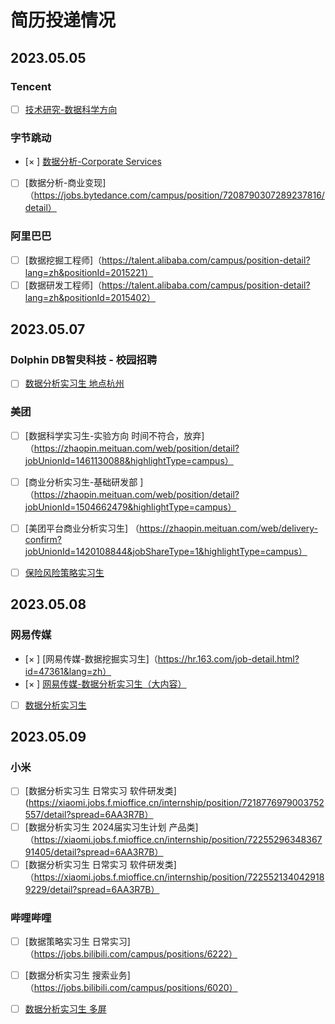 # 简历投递情况

## 2023.05.05

### Tencent

* [ ]  [技术研究-数据科学方向](https://join.qq.com/post_detail.html?pid=2&id=238&tid=2)
  
### 字节跳动

* [× ] [数据分析-Corporate Services](https://jobs.bytedance.com/campus/position/7224377522422040890/detail) 
* [ ] [数据分析-商业变现]（https://jobs.bytedance.com/campus/position/7208790307289237816/detail）

### 阿里巴巴
* [ ] [数据挖掘工程师]（https://talent.alibaba.com/campus/position-detail?lang=zh&positionId=2015221）
* [ ] [数据研发工程师]（https://talent.alibaba.com/campus/position-detail?lang=zh&positionId=2015402）

## 2023.05.07

### Dolphin DB智臾科技 - 校园招聘
* [ ] [数据分析实习生 地点杭州](https://app.mokahr.com/campus-recruitment/dolphindb/37786#/job/29e42327-9176-4185-8bc0-4b8dbb5b821e)

### 美团
* [ ] [数据科学实习生-实验方向 时间不符合，放弃]（https://zhaopin.meituan.com/web/position/detail?jobUnionId=1461130088&highlightType=campus）
  
* [ ] [商业分析实习生-基础研发部 ] （https://zhaopin.meituan.com/web/position/detail?jobUnionId=1504662479&highlightType=campus）

* [ ] [美团平台商业分析实习生] （https://zhaopin.meituan.com/web/delivery-confirm?jobUnionId=1420108844&jobShareType=1&highlightType=campus）
  
* [ ] [保险风险策略实习生 ](https://zhaopin.meituan.com/web/position/detail?jobUnionId=1469636875&highlightType=campus)

## 2023.05.08
### 网易传媒
* [× ] [网易传媒-数据挖掘实习生]（https://hr.163.com/job-detail.html?id=47361&lang=zh）
* [× ] [网易传媒-数据分析实习生（大内容）](https://hr.163.com/job-detail.html?id=46779&lang=zh)
* [ ] [数据分析实习生](https://hr.163.com/job-detail.html?id=47563&lang=zh)

## 2023.05.09  
### 小米
* [ ] [数据分析实习生 日常实习 软件研发类](https://xiaomi.jobs.f.mioffice.cn/internship/position/7218776979003752557/detail?spread=6AA3R7B）
* [ ] [数据分析实习生 2024届实习生计划 产品类]（https://xiaomi.jobs.f.mioffice.cn/internship/position/7225529634836791405/detail?spread=6AA3R7B）
* [ ] [数据分析实习生 日常实习 软件研发类]（https://xiaomi.jobs.f.mioffice.cn/internship/position/7225521340429189229/detail?spread=6AA3R7B）

### 哔哩哔哩
* [ ] [数据策略实习生 日常实习]（https://jobs.bilibili.com/campus/positions/6222）
* [ ] [数据分析实习生 搜索业务]（https://jobs.bilibili.com/campus/positions/6020）
* [ ] [数据分析实习生 多屏](https://jobs.bilibili.com/campus/positions/6070)
  